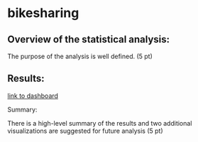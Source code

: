 # bikesharing

## Overview of the statistical analysis:

The purpose of the analysis is well defined. (5 pt)

## Results:

[link to dashboard](https://public.tableau.com/app/profile/eric.dally/viz/NYCCitibikeAnalysis_16276850585570/NYCCitibikeAnalysis?publish=yes)


Summary:

There is a high-level summary of the results and two additional visualizations are suggested for future analysis (5 pt)
